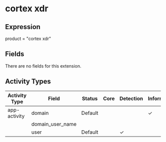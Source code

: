 cortex xdr
==========

Expression
----------

product = "cortex xdr"

Fields
------

There are no fields for this extension.

Activity Types
--------------

| Activity Type | Field            | Status  | Core | Detection | Informational |
| ------------- | ---------------- | ------- | ---- | --------- | ------------- |
| app-activity  | domain           | Default |      |           | &#10003;      |
|               | domain_user_name |         |      |           |               |
|               | user             | Default |      | &#10003;  |               |


